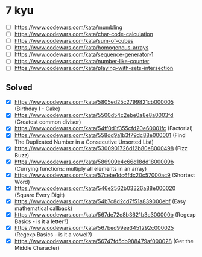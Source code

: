 # 7 kyu

* [ ] https://www.codewars.com/kata/mumbling
* [ ] https://www.codewars.com/kata/char-code-calculation
* [ ] https://www.codewars.com/kata/sum-of-cubes
* [ ] https://www.codewars.com/kata/homogenous-arrays
* [ ] https://www.codewars.com/kata/sequence-generator-1
* [ ] https://www.codewars.com/kata/number-like-counter
* [ ] https://www.codewars.com/kata/playing-with-sets-intersection

## Solved

* [x] https://www.codewars.com/kata/5805ed25c2799821cb000005 (Birthday I - Cake)
* [x] https://www.codewars.com/kata/5500d54c2ebe0a8e8a0003fd (Greatest common divisor)
* [x] https://www.codewars.com/kata/54ff0d1f355cfd20e60001fc (Factorial)
* [x] https://www.codewars.com/kata/558dd9a1b3f79dc88e000001 (Find The Duplicated Number in a Consecutive Unsorted List)
* [x] https://www.codewars.com/kata/5300901726d12b80e8000498 (Fizz Buzz)
* [x] https://www.codewars.com/kata/586909e4c66d18dd1800009b (Currying functions: multiply all elements in an array)
* [x] https://www.codewars.com/kata/57cebe1dc6fdc20c57000ac9 (Shortest Word)
* [x] https://www.codewars.com/kata/546e2562b03326a88e000020 (Square Every Digit)
* [x] https://www.codewars.com/kata/54b7c8d2cd7f51a839000ebf (Easy mathematical callback)
* [x] https://www.codewars.com/kata/567de72e8b3621b3c300000b (Regexp Basics - is it a letter?)
* [x] https://www.codewars.com/kata/567bed99ee3451292c000025 (Regexp Basics - is it a vowel?)
* [x] https://www.codewars.com/kata/56747fd5cb988479af000028 (Get the Middle Character)
